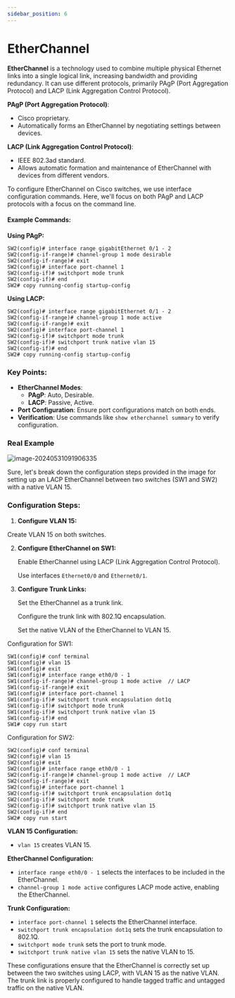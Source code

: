 ```yaml
---
sidebar_position: 6
---
```




# EtherChannel

**EtherChannel** is a technology used to combine multiple physical Ethernet links into a single logical link, increasing bandwidth and providing redundancy. It can use different protocols, primarily PAgP (Port Aggregation Protocol) and LACP (Link Aggregation Control Protocol).

**PAgP (Port Aggregation Protocol)**:

- Cisco proprietary.
- Automatically forms an EtherChannel by negotiating settings between devices.

**LACP (Link Aggregation Control Protocol)**:

- IEEE 802.3ad standard.
- Allows automatic formation and maintenance of EtherChannel with devices from different vendors.

To configure EtherChannel on Cisco switches, we use interface configuration commands. Here, we'll focus on both PAgP and LACP protocols with a focus on the command line.

#### Example Commands:

**Using PAgP:**

```plaintext
SW2(config)# interface range gigabitEthernet 0/1 - 2
SW2(config-if-range)# channel-group 1 mode desirable
SW2(config-if-range)# exit
SW2(config)# interface port-channel 1
SW2(config-if)# switchport mode trunk
SW2(config-if)# end
SW2# copy running-config startup-config
```

**Using LACP:**

```plaintext
SW2(config)# interface range gigabitEthernet 0/1 - 2
SW2(config-if-range)# channel-group 1 mode active
SW2(config-if-range)# exit
SW2(config)# interface port-channel 1
SW2(config-if)# switchport mode trunk
SW2(config-if)# switchport trunk native vlan 15
SW2(config-if)# end
SW2# copy running-config startup-config
```

### Key Points:

- **EtherChannel Modes**:
  - **PAgP**: Auto, Desirable.
  - **LACP**: Passive, Active.
- **Port Configuration**: Ensure port configurations match on both ends.
- **Verification**: Use commands like `show etherchannel summary` to verify configuration.

### Real Example

![image-20240531091906335](https://ntpe.cht.com.tw/uploads/images/image-20240531091906335.png)

Sure, let's break down the configuration steps provided in the image for setting up an LACP EtherChannel between two switches (SW1 and SW2) with a native VLAN 15.

### Configuration Steps:

1. **Configure VLAN 15:**
   

  Create VLAN 15 on both switches.

2. **Configure EtherChannel on SW1:**
   
    Enable EtherChannel using LACP (Link Aggregation Control Protocol).

    Use interfaces `Ethernet0/0` and `Ethernet0/1`.
    
3. **Configure Trunk Links:**
   
    Set the EtherChannel as a trunk link.
    
    Configure the trunk link with 802.1Q encapsulation.
    
    Set the native VLAN of the EtherChannel to VLAN 15.

Configuration for SW1:

```plaintext
SW1(config)# conf terminal
SW1(config)# vlan 15
SW1(config)# exit
SW1(config)# interface range eth0/0 - 1
SW1(config-if-range)# channel-group 1 mode active  // LACP
SW1(config-if-range)# exit
SW1(config)# interface port-channel 1
SW1(config-if)# switchport trunk encapsulation dot1q
SW1(config-if)# switchport mode trunk
SW1(config-if)# switchport trunk native vlan 15
SW1(config-if)# end
SW1# copy run start
```

Configuration for SW2:

```plaintext
SW2(config)# conf terminal
SW2(config)# vlan 15
SW2(config)# exit
SW2(config)# interface range eth0/0 - 1
SW2(config-if-range)# channel-group 1 mode active  // LACP
SW2(config-if-range)# exit
SW2(config)# interface port-channel 1
SW2(config-if)# switchport trunk encapsulation dot1q
SW2(config-if)# switchport mode trunk
SW2(config-if)# switchport trunk native vlan 15
SW2(config-if)# end
SW2# copy run start
```

**VLAN 15 Configuration:**

- `vlan 15` creates VLAN 15.

**EtherChannel Configuration:**

- `interface range eth0/0 - 1` selects the interfaces to be included in the EtherChannel.
- `channel-group 1 mode active` configures LACP mode active, enabling the EtherChannel.

**Trunk Configuration:**

- `interface port-channel 1` selects the EtherChannel interface.
- `switchport trunk encapsulation dot1q` sets the trunk encapsulation to 802.1Q.
- `switchport mode trunk` sets the port to trunk mode.
- `switchport trunk native vlan 15` sets the native VLAN to 15.

These configurations ensure that the EtherChannel is correctly set up between the two switches using LACP, with VLAN 15 as the native VLAN. The trunk link is properly configured to handle tagged traffic and untagged traffic on the native VLAN.

